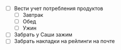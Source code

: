 - [ ] Вести учет потребления продуктов
	- [ ] Завтрак
	- [ ] Обед
	- [ ] Ужин
- [ ] Забрать у Саши зажим
- [ ] Забрать накладки на рейлинги на почте